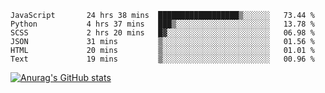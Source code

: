 <!--START_SECTION:waka-->

```text
JavaScript       24 hrs 38 mins  ██████████████████▒░░░░░░   73.44 %
Python           4 hrs 37 mins   ███▒░░░░░░░░░░░░░░░░░░░░░   13.78 %
SCSS             2 hrs 20 mins   █▓░░░░░░░░░░░░░░░░░░░░░░░   06.98 %
JSON             31 mins         ▒░░░░░░░░░░░░░░░░░░░░░░░░   01.56 %
HTML             20 mins         ▒░░░░░░░░░░░░░░░░░░░░░░░░   01.01 %
Text             19 mins         ▒░░░░░░░░░░░░░░░░░░░░░░░░   00.96 %
```

<!--END_SECTION:waka-->

[![Anurag's GitHub stats](https://github-readme-stats.vercel.app/api?username=FelipeRistow&count_private=true&theme=synthwave)](https://github.com/anuraghazra/github-readme-stats)

